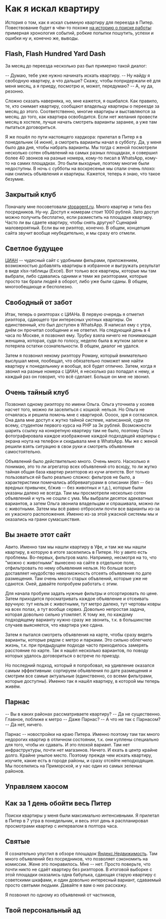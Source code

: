 # Как я искал квартиру

История о том, как я искал съемную квартиру для переезда в Питер. Повествование будет в чём-то похоже [на историю о поиске работы](job-search.md): примерная хронология событий, робкие попытки пошутить, успехи и ошибки ну и, конечно же, выводы.

## Flash, Flash Hundred Yard Dash

За месяц до переезда несколько раз был примерно такой диалог:

-- Думаю, тебе уже нужно начинать искать квартиру.
-- Ну найду я свободную квартиру, а что дальше? Скажу, чтобы попридержали её для меня месяц, а я приеду, посмотрю и, может, передумаю?
-- А, ну да, резонно.

Сложно сказать наверняка, но, мне кажется, я ошибался. Как правило, те, кто снимает квартиру, сообщают владельцу квартиры о переезде за месяц до этого. Соответственно, многие квартиры и выставляются за месяц. до того, как квартира освободится. Если нет желания провести месяц в хостеле, лучше начать смотреть варианты заранее, а уже там пытаться договориться.

Я же пошёл по пути настоящего хардкора: прилетал в Питер я в понедельник (4 июня), а смотреть варианты начал в субботу. Да, у меня было два дня, чтобы набрать варианты. Мы тогда с женой посмотрели несколько сотен объявлений на самых разных площадках, я совершил более 40 звонков на разные номера, кому-то писал в WhatsApp, кому-то на самих площадках. Это были выходные, поэтому многие были недоступны. В ночь с субботы на воскресенье мы спали очень плохо: нам снились объявления и квартиры. Кажется, теперь я знаю, что такое безумие.

## Закрытый клуб

Поначалу мне посоветовали [stopagent.ru](http://stopagent.ru/). Много квартир и типа без посредников. Ну-ну. Доступ к номерам стоит 1000 рублей. Зато доступ можно получить бесплатно, если разместить на площадке квартиру. Часто ли вы сдаете квартиру, чтобы снять другую? Сценарий маловероятный. Если вы не риэлтор, конечно. В общем, концепция сайта звучит вообще неубедительно, и мы сразу его отмели.

## Светлое будущее

[ЦИАН](https://www.cian.ru/) -- чудесный сайт с удобными фильрами, приложением, возможностью добавлять квартиры в избранное и выгружать результат в виде xlsx-таблицы (Excel). Вот только все квартиры, которые мы там выбрали, либо сдавались одними и теми же риэлторами, которые просто так брали людей в оборот, либо уже были сданы. В общем, многообещающе и бесполезно.

## Свободный от забот

Итак, теперь о риэлторах с ЦИАНа. В первую очередь я отметил риэлтора, сдающего три интересных уютных квартиры. Он единственный, кто был доступен в WhatsApp. Я написал ему с утра, днём он прочитал сообщение и не ответил. На следующий день в 4 часа по Москве, я позвонил ему. Трубку взяла ничего не понимающая женщина, которая, судя по голосу, неделю была в жутком запое и потеряла остатки сознательности. В общем, диалог не удался.

Затем я позвонил некому риэлтору Роману, который внимательно выслушал меня, пообещал, что обязательно поможет мне найти квартиру к понедельнику и вообще, всё будет отлично. Затем, когда я звонил на разные номера с ЦИАН, я несколько раз попадал к нему, и каждый раз он говорил, что всё сделает. Больше он мне не звонил.

## Очень тайный клуб

Позвонил одному риэлтору по имени Ольга. Ольга уточнила у хозяев насчет того, можно ли заселиться с кошкой: нельзя. Но Ольга не отчаялась и решила помочь мне с квартирой. Оооох, зря я согласился. Она дала мне доступ к жутко тайной системе, написанной, судя по всему, студентом первого курса на PHP за 3к рублей. Возможности шарить ссылку на конкретную квартиру там не было, поэтому Ольга фотографировала каждое изображение каждой подходящей квартиры с экрана ноута на телефон и скидывала мне в WhatsApp. Мы же с женой решили взять ситуацию в свои руки и смотреть объявления самостоятельно.

Объявлений было действительно много. Очень много. Насколько я понимаю, это то ли агрегатор всех объявлений ото всюду, то ли жутко тайная общая база квартир риэлторов из кучи агентств. Вот только пользоваться ей было реально сложно: фильтров не было, а характеристики помечались аббревиатурами в описании (бвп -- без вредных привычек, б/жив -- без животных и т.д.), которые были указаны далеко не всегда. Там мы просмотрели несколько сотен объявлений и чуть не сошли с ума. Мы выбрали десяток адекватных вариантов, а затем Ольга звонила владельцам и спрашивала, можно ли с животными. Затем мы всё равно отбросили почти все варианты из-за их ужасного расположения. Именно из-за этой ужасной системы мы и оказались на грани сумасшествия.

## Вы знаете этот сайт

Авито. Именно там мы нашли квартиру в Уфе, и там же мы нашли квартиру, в которую в итоге заселились в Питере. Но у авито есть проблемы. Во-первых, фильтров мало. Например, несмотря на то, что "можно с животными" вынесено на сайте в отдельное поле, отфильтровать по нему объявления нельзя. Но больше всего доставляет неудобство невозможность отсеять объявления по дате размещения. Там очень много старых объвлений, которые уже не сдаются. Окей, давайте попробуем работать с этим.

Для начала пробуем задать нужные фильтры и отсортировать по цене. Затем приходится просматривать каждое объявление и отсеивать вручную: тут нельзя с животными, тут метро далеко, тут чертовы ковры на всех полах, а тут вообще сервиз. Довольно непростая задача, которая довольно сильно утомляет. К тому же, по каждому подходящему варианту нужно сразу же звонить, т.к. в большинстве случаев выясняется, что квартира уже сдана.

Затем я пытался смотреть объявления на карте, чтобы сразу видеть варианты, которые рядом с метро и парками. Это сильно облегчило жизнь, т.к. при предыдущем подходе часто приходилось замерять расстояние по карте. Так я нашёл несколько вариантов, по поводу которых удалось договориться о встрече по приезду.

Но последний подход, который я попробовал, на удивление оказался самым эффективным: сортируем объявления по дате размещения и смотрим все самые актуальные (единственно, со всеми фильтрами, которые доступны). Именно так я нашёл квартиру, в которой мы теперь живём.

## Парнас

-- Вы в каких районах рассматриваете квартиру?
-- Да не существенно. Главное, поближе к метро
-- Даже Парнас?
-- А что не так с Парнасом?
-- Да нет, ничего.

Парнас -- новостройки на краю Питера. Именно поэтому там так много недорогих квартир в отличном состоянии, т.к. они куплены специально для того, чтобы их сдавать. И это плохой вариант. Там нет инфраструктуры, почти нет магазинов. Ничего. И ехать в центр крайне долго. Крайне унылое место. Поэтому прежде чем искать квартиру, изучите, какие есть в городе районы, и сразу отсейте неподходящие. Мы поселились на Приморской, и у нас один из самых зеленых районов.

## Управляем хаосом



## Как за 1 день обойти весь Питер

Поиски квартиры у меня были максимально интенсивными. Я прилетал в Питер в 7 утра в понедельник, и весь этот день я распланировал просмотрами квартир с интервалом в полтора часа.

## Святые

Я сознательно упустил в обзоре площадок [Яндекс.Недвижимость](https://realty.yandex.ru/). Там много объявлений без посредников, что позволяет сэкономить на комиссии. Жене это понравилось. Мне -- нет. Просто поверьте, что почти никто не сдаёт квартиру без риэлторов. В итоговой выборке с этой площадки оказались одна бабулька, сдающая старую квартиру с советскими шкафами, и один довольно интересный вариант, сдаваемый просто святыми людьми. Давайте я вам о них расскажу.

Я позвонил по одному из объявлений от частников,

## Твой персональный ад
